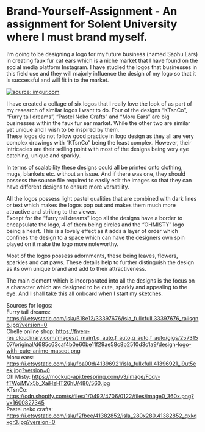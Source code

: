 # Brand-Yourself-Assignment - An assignment for Solent University where I must brand myself.

I‘m going to be designing a logo for my future business (named Saphu Ears) in creating faux fur cat ears which is a niche market that I have found on the social media platform Instagram. I have studied the logos that businesses in this field use and they will majorly influence the design of my logo so that it is successful and will fit in to the market. 

<a href="https://imgur.com/w0V0fhj"><img src="https://i.imgur.com/w0V0fhj.png" title="source: imgur.com" /></a>

I have created a collage of six logos that I really love the look of as part of my research of similar logos I want to do. Four of the designs “KTsnCo”, “Furry tail dreams”, “Pastel Neko Crafts” and “Moru Ears” are big businesses within the faux fur ear market. While the other two are similar yet unique and I wish to be inspired by them.  <br />
These logos do not follow good practice in logo design as they all are very complex drawings with “KTsnCo” being the least complex. However, their intricacies are their selling point with most of the designs being very eye catching, unique and sparkly.   <br />

In terms of scalability these designs could all be printed onto clothing, mugs, blankets etc. without an issue. And if there was one, they should possess the source file required to easily edit the images so that they can have different designs to ensure more versatility.   <br />

All the logos possess light pastel qualities that are combined with dark lines or text which makes the logos pop out and makes them much more attractive and striking to the viewer.   <br />
Except for the “furry tail dreams” logo all the designs have a border to encapsulate the logo, 4 of them being circles and the “OHMISTY” logo being a heart. This is a lovely effect as it adds a layer of order which confines the design to a space which can have the designers own spin played on it make the logo more noteworthy.   <br />

Most of the logos possess adornments, these being leaves, flowers, sparkles and cat paws. These details help to further distinguish the design as its own unique brand and add to their attractiveness.  <br />

The main element which is incorporated into all the designs is the focus on a character which are designed to be cute, sparkly and appealing to the eye. And I shall take this all onboard when I start my sketches. <br />

Sources for logos:  <br />
Furry tail dreams: https://i.etsystatic.com/isla/618e12/33397676/isla_fullxfull.33397676_raiisgnb.jpg?version=0  <br />
Chelle online shop: https://fiverr-res.cloudinary.com/images/t_main1,q_auto,f_auto,q_auto,f_auto/gigs/25731507/original/d685c63caf4b0e60be11f29ae58c8b2510d3c1a9/design-logo-with-cute-anime-mascot.png <br />
Moru ears: https://i.etsystatic.com/isla/fba00d/41396921/isla_fullxfull.41396921_i9ut5eek.jpg?version=0  <br />
Oh Misty: https://mockup-api.teespring.com/v3/image/Fcqv-fTWoiMVx5b_XaiHzHT26hU/480/560.jpg <br />
KTsnCo: https://cdn.shopify.com/s/files/1/0492/4706/0122/files/image0_360x.png?v=1600827345 <br />
Pastel neko crafts: https://i.etsystatic.com/isla/f2fbee/41382852/isla_280x280.41382852_qxkqxgr3.jpg?version=0 <br />


